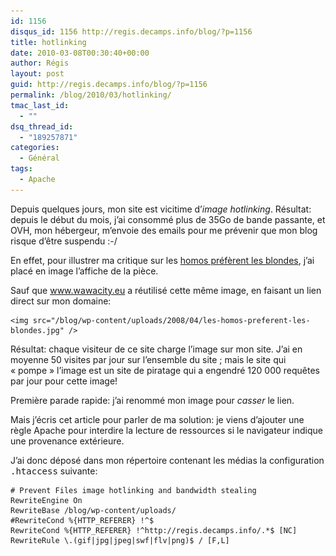 ```yaml
---
id: 1156
disqus_id: 1156 http://regis.decamps.info/blog/?p=1156
title: hotlinking
date: 2010-03-08T00:30:40+00:00
author: Régis
layout: post
guid: http://regis.decamps.info/blog/?p=1156
permalink: /blog/2010/03/hotlinking/
tmac_last_id:
  - ""
dsq_thread_id:
  - "189257871"
categories:
  - Général
tags:
  - Apache
---
```

Depuis quelques jours, mon site est vicitime d’_image hotlinking_. Résultat: depuis le début du mois, j’ai consommé plus de 35Go de bande passante, et OVH, mon hébergeur, m’envoie des emails pour me prévenir que mon blog risque d’être suspendu :-/

En effet, pour illustrer ma critique sur les [homos préfèrent les blondes](http://regis.decamps.info/blog/2008/04/les-homos-preferent-les-blondes/), j’ai placé en image l’affiche de la pièce.

Sauf que <a href="http://www.wawacity.eu/96624-Les-homos-preferent-les-blondes-Megaupload.html" rel="nofollow" >www.wawacity.eu</a> a réutilisé cette même image, en faisant un lien direct sur mon domaine:

    
    <img src="/blog/wp-content/uploads/2008/04/les-homos-preferent-les-blondes.jpg" />
    

Résultat: chaque visiteur de ce site charge l’image sur mon site. J’ai en moyenne 50 visites par jour sur l’ensemble du site ; mais le site qui « pompe » l’image est un site de piratage qui a engendré 120 000 requêtes par jour pour cette image!

Première parade rapide: j’ai renommé mon image pour _casser_ le lien.

Mais j’écris cet article pour parler de ma solution: je viens d’ajouter une règle Apache pour interdire la lecture de ressources si le navigateur indique une provenance extérieure.

J’ai donc déposé dans mon répertoire contenant les médias la configuration <tt>.htaccess</tt> suivante:

    
    # Prevent Files image hotlinking and bandwidth stealing
    RewriteEngine On
    RewriteBase /blog/wp-content/uploads/
    #RewriteCond %{HTTP_REFERER} !^$
    RewriteCond %{HTTP_REFERER} !^http://regis.decamps.info/.*$ [NC]
    RewriteRule \.(gif|jpg|jpeg|swf|flv|png)$ / [F,L]
